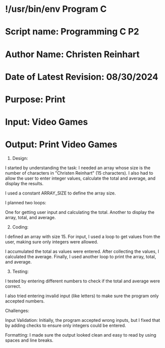 # !/usr/bin/env Program C
# Script name: Programming C P2
# Author Name: Christen Reinhart
# Date of Latest Revision: 08/30/2024
# Purpose: Print
# Input: Video Games
# Output: Print Video Games

1. Design:

I started by understanding the task: I needed an array whose size is the number of characters in "Christen Reinhart" (15 characters). I also had to allow the user to enter integer values, calculate the total and average, and display the results.

I used a constant ARRAY_SIZE to define the array size.

I planned two loops:

One for getting user input and calculating the total.
Another to display the array, total, and average.

2. Coding:

I defined an array with size 15.
For input, I used a loop to get values from the user, making sure only integers were allowed.

I accumulated the total as values were entered.
After collecting the values, I calculated the average.
Finally, I used another loop to print the array, total, and average.

3. Testing:

I tested by entering different numbers to check if the total and average were correct.

I also tried entering invalid input (like letters) to make sure the program only accepted numbers.

Challenges:

Input Validation: Initially, the program accepted wrong inputs, but I fixed that by adding checks to ensure only integers could be entered.

Formatting: I made sure the output looked clean and easy to read by using spaces and line breaks.